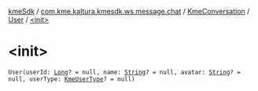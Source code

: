 [kmeSdk](../../../index.md) / [com.kme.kaltura.kmesdk.ws.message.chat](../../index.md) / [KmeConversation](../index.md) / [User](index.md) / [&lt;init&gt;](./-init-.md)

# &lt;init&gt;

`User(userId: `[`Long`](https://kotlinlang.org/api/latest/jvm/stdlib/kotlin/-long/index.html)`? = null, name: `[`String`](https://kotlinlang.org/api/latest/jvm/stdlib/kotlin/-string/index.html)`? = null, avatar: `[`String`](https://kotlinlang.org/api/latest/jvm/stdlib/kotlin/-string/index.html)`? = null, userType: `[`KmeUserType`](../../../com.kme.kaltura.kmesdk.ws.message.type/-kme-user-type/index.md)`? = null)`